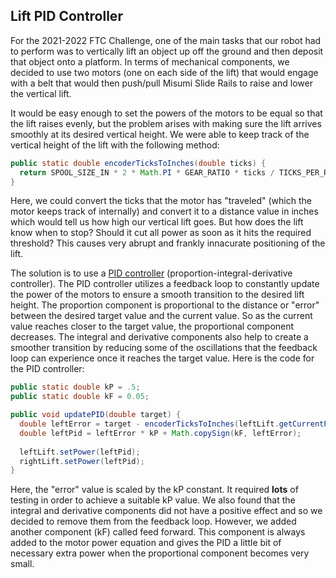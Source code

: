 ## Lift PID Controller

For the 2021-2022 FTC Challenge, one of the main tasks that our robot had to perform was to vertically lift an object up off the ground and then deposit
that object onto a platform. In terms of mechanical components, we decided to use two motors (one on each side of the lift) that would engage with a belt that would then push/pull Misumi Slide Rails to raise and lower the vertical lift. 

It would be easy enough to set the powers of the motors to be equal so that the lift raises evenly, but the problem arises with making sure the lift arrives smoothly at its desired vertical height. We were able to keep track of the vertical height of the lift with the following method:
```java
public static double encoderTicksToInches(double ticks) {
  return SPOOL_SIZE_IN * 2 * Math.PI * GEAR_RATIO * ticks / TICKS_PER_REV;
}
```
Here, we could convert the ticks that the motor has "traveled" (which the motor keeps track of internally) and convert it to a distance value in inches which would tell us how high our vertical lift goes. But how does the lift know when to stop? Should it cut all power as soon as it hits the required threshold? This causes very abrupt and frankly innacurate positioning of the lift.

The solution is to use a [PID controller](https://en.wikipedia.org/wiki/PID_controller) (proportion-integral-derivative controller). The PID controller utilizes a feedback loop to constantly update the power of the motors to ensure a smooth transition to the desired lift height. The proportion component is proportional to the distance or "error" between the desired target value and the current value. So as the current value reaches closer to the target value, the proportional component decreases. The integral and derivative components also help to create a smoother transition by reducing some of the oscillations that the feedback loop can experience once it reaches the target value. Here is the code for the PID controller:

```java
public static double kP = .5;
public static double kF = 0.05;

public void updatePID(double target) {
  double leftError = target - encoderTicksToInches(leftLift.getCurrentPosition());
  double leftPid = leftError * kP + Math.copySign(kF, leftError);
  
  leftLift.setPower(leftPid);
  rightLift.setPower(leftPid);
}
```
Here, the "error" value is scaled by the kP constant. It required **lots** of testing in order to achieve a suitable kP value. We also found that the integral and derivative components did not have a positive effect and so we decided to remove them from the feedback loop. However, we added another component (kF) called feed forward. This component is always added to the motor power equation and gives the PID a little bit of necessary extra power when the proportional component becomes very small.
